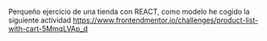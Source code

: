 Perqueño ejercicio de una tienda con REACT, como modelo he cogido la siguiente actividad https://www.frontendmentor.io/challenges/product-list-with-cart-5MmqLVAp_d

